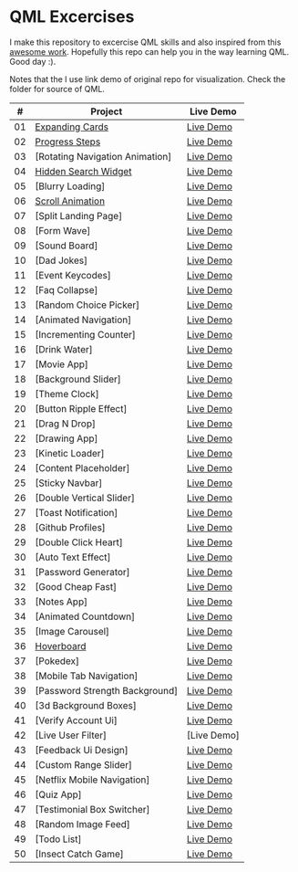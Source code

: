 # QML Excercises

I make this repository to excercise QML skills and also inspired from this [awesome work](https://github.com/bradtraversy/50projects50days). Hopefully this repo can help you in the way learning QML. Good day :).

Notes that the I use link demo of original repo for visualization. Check the folder for source of QML.

|  #  | Project                                                                                                                     | Live Demo                                                                         |
| :-: | --------------------------------------------------------------------------------------------------------------------------- | --------------------------------------------------------------------------------- |
| 01  | [Expanding Cards](expanding-cards) | [Live Demo](expanding-cards)               |
| 02  | [Progress Steps](progress-steps) | [Live Demo](https://50projects50days.com/projects/progress-steps/)                |
| 03  | [Rotating Navigation Animation] | [Live Demo](https://50projects50days.com/projects/rotating-navigation-animation/) |
| 04  | [Hidden Search Widget](hidden-search-widget) | [Live Demo](https://50projects50days.com/projects/hidden-search-widget/)          |
| 05  | [Blurry Loading] | [Live Demo](https://50projects50days.com/projects/blurry-loading/)                |
| 06  | [Scroll Animation](scroll-animation) | [Live Demo](https://50projects50days.com/projects/scroll-animation/)              |
| 07  | [Split Landing Page] | [Live Demo](https://50projects50days.com/projects/split-landing-page/)            |
| 08  | [Form Wave] | [Live Demo](https://50projects50days.com/projects/form-wave/)                     |
| 09  | [Sound Board] | [Live Demo](https://50projects50days.com/projects/sound-board/)                   |
| 10  | [Dad Jokes] | [Live Demo](https://50projects50days.com/projects/dad-jokes/)                     |
| 11  | [Event Keycodes] | [Live Demo](https://50projects50days.com/projects/event-keycodes/)                |
| 12  | [Faq Collapse] | [Live Demo](https://50projects50days.com/projects/faq-collapse/)                  |
| 13  | [Random Choice Picker] | [Live Demo](https://50projects50days.com/projects/random-choice-picker/)          |
| 14  | [Animated Navigation] | [Live Demo](https://50projects50days.com/projects/animated-navigation/)           |
| 15  | [Incrementing Counter] | [Live Demo](https://50projects50days.com/projects/incrementing-counter/)          |
| 16  | [Drink Water] | [Live Demo](https://50projects50days.com/projects/drink-water/)                   |
| 17  | [Movie App] | [Live Demo](https://50projects50days.com/projects/movie-app/)                     |
| 18  | [Background Slider] | [Live Demo](https://50projects50days.com/projects/background-slider/)             |
| 19  | [Theme Clock] | [Live Demo](https://50projects50days.com/projects/theme-clock/)                   |
| 20  | [Button Ripple Effect] | [Live Demo](https://50projects50days.com/projects/button-ripple-effect/)          |
| 21  | [Drag N Drop] | [Live Demo](https://50projects50days.com/projects/drag-n-drop/)                   |
| 22  | [Drawing App] | [Live Demo](https://50projects50days.com/projects/drawing-app/)                   |
| 23  | [Kinetic Loader] | [Live Demo](https://50projects50days.com/projects/kinetic-loader/)                |
| 24  | [Content Placeholder] | [Live Demo](https://50projects50days.com/projects/content-placeholder/)           |
| 25  | [Sticky Navbar] | [Live Demo](https://50projects50days.com/projects/sticky-navbar/)                 |
| 26  | [Double Vertical Slider] | [Live Demo](https://50projects50days.com/projects/double-vertical-slider/)        |
| 27  | [Toast Notification] | [Live Demo](https://50projects50days.com/projects/toast-notification/)            |
| 28  | [Github Profiles] | [Live Demo](https://50projects50days.com/projects/github-profiles/)               |
| 29  | [Double Click Heart] | [Live Demo](https://50projects50days.com/projects/double-click-heart/)            |
| 30  | [Auto Text Effect] | [Live Demo](https://50projects50days.com/projects/auto-text-effect/)              |
| 31  | [Password Generator] | [Live Demo](https://50projects50days.com/projects/password-generator/)            |
| 32  | [Good Cheap Fast] | [Live Demo](https://50projects50days.com/projects/good-cheap-fast/)               |
| 33  | [Notes App] | [Live Demo](https://50projects50days.com/projects/notes-app/)                     |
| 34  | [Animated Countdown] | [Live Demo](https://50projects50days.com/projects/animated-countdown/)            |
| 35  | [Image Carousel] | [Live Demo](https://50projects50days.com/projects/image-carousel/)                |
| 36  | [Hoverboard](hoverboard) | [Live Demo](https://50projects50days.com/projects/hoverboard/)                    |
| 37  | [Pokedex] | [Live Demo](https://50projects50days.com/projects/pokedex/)                       |
| 38  | [Mobile Tab Navigation] | [Live Demo](https://50projects50days.com/projects/mobile-tab-navigation/)         |
| 39  | [Password Strength Background] | [Live Demo](https://50projects50days.com/projects/password-strength-background/)  |
| 40  | [3d Background Boxes] | [Live Demo](https://50projects50days.com/projects/3d-background-boxes/)           |
| 41  | [Verify Account Ui] | [Live Demo](https://50projects50days.com/projects/verify-account-ui/)             |
| 42  | [Live User Filter] | [Live Demo]
| 43  | [Feedback Ui Design] | [Live Demo](https://50projects50days.com/projects/feedback-ui-design/)            |
| 44  | [Custom Range Slider] | [Live Demo](https://50projects50days.com/projects/custom-range-slider/)           |
| 45  | [Netflix Mobile Navigation] | [Live Demo](https://50projects50days.com/projects/netflix-mobile-navigation/)     |
| 46  | [Quiz App] | [Live Demo](https://50projects50days.com/projects/quiz-app/)                      |
| 47  | [Testimonial Box Switcher] | [Live Demo](https://50projects50days.com/projects/testimonial-box-switcher/)      |
| 48  | [Random Image Feed] | [Live Demo](https://50projects50days.com/projects/random-image-feed/)             |
| 49  | [Todo List] | [Live Demo](https://50projects50days.com/projects/todo-list/)                     |
| 50  | [Insect Catch Game] | [Live Demo](https://50projects50days.com/projects/insect-catch-game/)             |